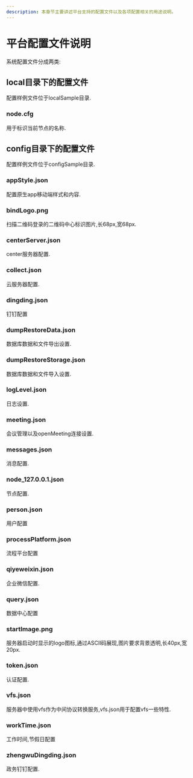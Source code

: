 ```yaml
---
description: 本章节主要讲述平台支持的配置文件以及各项配置相关的用途说明。
---
```


# 平台配置文件说明

系统配置文件分成两类:

## local目录下的配置文件

配置样例文件位于localSample目录.

### node.cfg

用于标识当前节点的名称.

## config目录下的配置文件

配置样例文件位于configSample目录.

### appStyle.json

配置原生app移动端样式和内容.

### bindLogo.png

扫描二维码登录的二维码中心标识图片,长68px,宽68px.

### centerServer.json

center服务器配置.

### collect.json

云服务器配置.

### dingding.json

钉钉配置

### dumpRestoreData.json

数据库数据和文件导出设置.

### dumpRestoreStorage.json

数据库数据和文件导入设置.

### logLevel.json

日志设置.

### meeting.json

会议管理以及openMeeting连接设置.

### messages.json

消息配置.

### node\_127.0.0.1.json

节点配置.

### person.json

用户配置

### processPlatform.json

流程平台配置

### qiyeweixin.json

企业微信配置.

### query.json

数据中心配置

### startImage.png

服务器启动时显示的logo图标,通过ASCII码展现,图片要求背景透明,长40px,宽20px.

### token.json

认证配置.

### vfs.json

服务器中使用vfs作为中间协议转换服务,vfs.json用于配置vfs一些特性.

### workTime.json

工作时间,节假日配置

### zhengwuDingding.json

政务钉钉配置.


